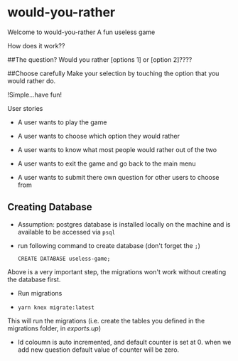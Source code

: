 # would-you-rather


Welcome to would-you-rather
A fun useless game

How does it work??

##The question? 
Would you rather [options 1] or [option 2]???? 

##Choose carefully
Make your selection by touching the option that you would rather do.

!Simple...have fun!


User stories

- A user wants to play the game

- A user wants to choose which option they would rather

- A user wants to know what most people would rather out of the two

- A user wants to exit the game and go back to the main menu

- A user wants to submit there own question for other users to choose from

## Creating Database

* Assumption: postgres database is installed locally on the machine and is available to be accessed via `psql`

- run following command to create database (don't forget the `;`)

    `CREATE DATABASE useless-game;`

Above is a very important step, the migrations won't work without creating the database first.

* Run migrations

- `yarn knex migrate:latest`

This will run the migrations (i.e. create the tables you defined in the migrations folder, in _exports.up_)

* Id coloumn is auto incremented, and default counter is set at 0. when we add new question default value of counter will be zero.


